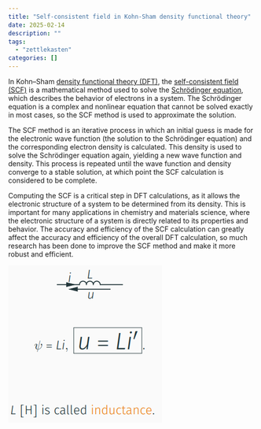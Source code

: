 ```yaml
---
title: "Self-consistent field in Kohn-Sham density functional theory"
date: 2025-02-14
description: ""
tags: 
  - "zettlekasten"
categories: []
---
```


In Kohn–Sham [density functional theory (DFT)](density%20functional%20theory%20(DFT)), the [self-consistent field (SCF)](self-consistent%20field%20(SCF)) is a mathematical method used to solve the [Schrödinger equation](Schrödinger%20equation), which describes the behavior of electrons in a system. The Schrödinger equation is a complex and nonlinear equation that cannot be solved exactly in most cases, so the SCF method is used to approximate the solution.

The SCF method is an iterative process in which an initial guess is made for the electronic wave function (the solution to the Schrödinger equation) and the corresponding electron density is calculated. This density is used to solve the Schrödinger equation again, yielding a new wave function and density. This process is repeated until the wave function and density converge to a stable solution, at which point the SCF calculation is considered to be complete.

Computing the SCF is a critical step in DFT calculations, as it allows the electronic structure of a system to be determined from its density. This is important for many applications in chemistry and materials science, where the electronic structure of a system is directly related to its properties and behavior. The accuracy and efficiency of the SCF calculation can greatly affect the accuracy and efficiency of the overall DFT calculation, so much research has been done to improve the SCF method and make it more robust and efficient.

![Pasted image 20221027204249](attachments/Pasted%20image%2020221027204249.png)